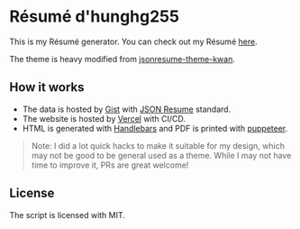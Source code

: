 # Résumé d'hunghg255

This is my Résumé generator. You can check out my Résumé [here](https://resume.hunghg.me/).

The theme is heavy modified from [jsonresume-theme-kwan](https://github.com/icoloma/jsonresume-theme-kwan).

## How it works

- The data is hosted by [Gist](https://gist.github.com/hunghg255/62e9b8a643b39a04a73096d998f9da70) with [JSON Resume](https://jsonresume.org/) standard.
- The website is hosted by [Vercel](http://vercel.com/) with CI/CD.
- HTML is generated with [Handlebars](https://handlebarsjs.com/) and PDF is printed with [puppeteer](https://github.com/puppeteer/puppeteer/).

> Note: I did a lot quick hacks to make it suitable for my design, which may not be good to be general used as a theme. While I may not have time to improve it, PRs are great welcome!

## License

The script is licensed with MIT.

